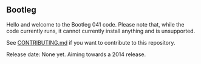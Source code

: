 ## Bootleg

Hello and welcome to the Bootleg 041 code. Please note that, while the code currently runs, it cannot currently install anything and is unsupported.

See [CONTRIBUTING.md][0] if you want to contribute to this repository.

Release date: None yet. Aiming towards a 2014 release.

[0]: https://github.com/Vgr255/Bootleg/blob/master/CONTRIBUTING.md